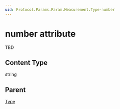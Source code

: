 ```yaml
---
uid: Protocol.Params.Param.Measurement.Type-number
---
```


# number attribute

TBD

## Content Type

string

## Parent

[Type](xref:Protocol.Params.Param.Measurement.Type)
